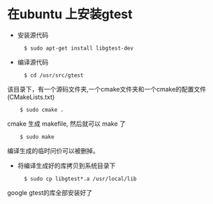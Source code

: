 # 在ubuntu 上安装gtest

* 安装源代码

        $ sudo apt-get install libgtest-dev        
       
* 编译源代码

        $ cd /usr/src/gtest
 该目录下，有一个源码文件夹,一个cmake文件夹和一个cmake的配置文件(CMakeLists.txt)
        
        $ sudo cmake .
 cmake 生成 makefile, 然后就可以 make 了
 
        $ sudo make
 编译生成的临时问价可以被删掉。
 
* 将编译生成好的库拷贝到系统目录下
 
        $ sudo cp libgtest*.a /usr/local/lib
         
 google gtest的库全部安装好了

